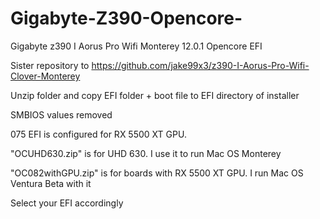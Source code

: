 # Gigabyte-Z390-Opencore- 

Gigabyte z390 I Aorus Pro Wifi Monterey 12.0.1 Opencore EFI

Sister repository to https://github.com/jake99x3/z390-I-Aorus-Pro-Wifi-Clover-Monterey

Unzip folder and copy EFI folder + boot file to EFI directory of installer 

SMBIOS values removed

075 EFI is configured for RX 5500 XT GPU. 

"OCUHD630.zip" is for UHD 630. I use it to run Mac OS Monterey 

"OC082withGPU.zip" is for boards with RX 5500 XT GPU. I run Mac OS Ventura Beta with it

Select your EFI accordingly
